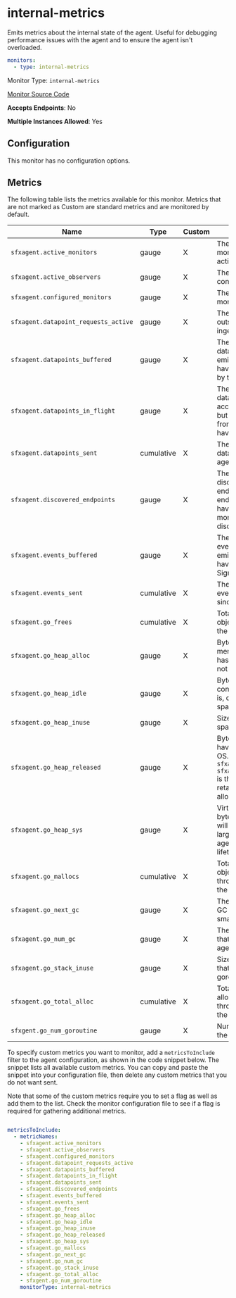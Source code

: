 <!--- GENERATED BY gomplate from scripts/docs/monitor-page.md.tmpl --->

# internal-metrics

 Emits metrics about the internal state of the
agent.  Useful for debugging performance issues with the agent and to ensure
the agent isn't overloaded.

```yaml
monitors:
  - type: internal-metrics
```


Monitor Type: `internal-metrics`

[Monitor Source Code](https://github.com/signalfx/signalfx-agent/tree/master/internal/monitors/internalmetrics)

**Accepts Endpoints**: No

**Multiple Instances Allowed**: Yes

## Configuration

This monitor has no configuration options.


## Metrics

The following table lists the metrics available for this monitor. Metrics that are not marked as Custom are standard metrics and are monitored by default.

| Name | Type | Custom | Description |
| ---  | ---  | ---    | ---         |
| `sfxagent.active_monitors` | gauge | X | The total number of monitor instances actively working |
| `sfxagent.active_observers` | gauge | X | The number of observers configured and running |
| `sfxagent.configured_monitors` | gauge | X | The total number of monitor configurations |
| `sfxagent.datapoint_requests_active` | gauge | X | The total number of outstanding requests to ingest currently active. |
| `sfxagent.datapoints_buffered` | gauge | X | The total number of datapoints that have been emitted by monitors but have yet to be processed by the writer |
| `sfxagent.datapoints_in_flight` | gauge | X | The total number of datapoints that have been accepted by the writer but still lack confirmation from ingest that they have been received. |
| `sfxagent.datapoints_sent` | cumulative | X | The total number of datapoints sent by the agent since it last started |
| `sfxagent.discovered_endpoints` | gauge | X | The number of discovered service endpoints.  This includes endpoints that do not have any matching monitor configuration discovery rule. |
| `sfxagent.events_buffered` | gauge | X | The total number of events that have been emitted by monitors but have yet to be sent to SignalFx |
| `sfxagent.events_sent` | cumulative | X | The total number of events sent by the agent since it last started |
| `sfxagent.go_frees` | cumulative | X | Total number of heap objects freed throughout the lifetime of the agent |
| `sfxagent.go_heap_alloc` | gauge | X | Bytes of live heap memory (memory that has been allocated but not freed) |
| `sfxagent.go_heap_idle` | gauge | X | Bytes of memory that consist of idle spans (that is, completely empty spans of memory) |
| `sfxagent.go_heap_inuse` | gauge | X | Size in bytes of in use spans |
| `sfxagent.go_heap_released` | gauge | X | Bytes of memory that have been returned to the OS.  This is quite often 0.  `sfxagent.go_heap_idle - sfxagent.go_heap_release` is the memory that Go is retaining for future heap allocations. |
| `sfxagent.go_heap_sys` | gauge | X | Virtual memory size in bytes of the agent.  This will generally reflect the largest heap size the agent has ever had in its lifetime. |
| `sfxagent.go_mallocs` | cumulative | X | Total number of heap objects allocated throughout the lifetime of the agent |
| `sfxagent.go_next_gc` | gauge | X | The target heap size -- GC tries to keep the heap smaller than this |
| `sfxagent.go_num_gc` | gauge | X | The number of GC cycles that have happened in the agent since it started |
| `sfxagent.go_stack_inuse` | gauge | X | Size in bytes of spans that have at least one goroutine stack in them |
| `sfxagent.go_total_alloc` | cumulative | X | Total number of bytes allocated to the heap throughout the lifetime of the agent |
| `sfxgent.go_num_goroutine` | gauge | X | Number of goroutines in the agent |


To specify custom metrics you want to monitor, add a `metricsToInclude` filter
to the agent configuration, as shown in the code snippet below. The snippet
lists all available custom metrics. You can copy and paste the snippet into
your configuration file, then delete any custom metrics that you do not want
sent.

Note that some of the custom metrics require you to set a flag as well as add
them to the list. Check the monitor configuration file to see if a flag is
required for gathering additional metrics.

```yaml

metricsToInclude:
  - metricNames:
    - sfxagent.active_monitors
    - sfxagent.active_observers
    - sfxagent.configured_monitors
    - sfxagent.datapoint_requests_active
    - sfxagent.datapoints_buffered
    - sfxagent.datapoints_in_flight
    - sfxagent.datapoints_sent
    - sfxagent.discovered_endpoints
    - sfxagent.events_buffered
    - sfxagent.events_sent
    - sfxagent.go_frees
    - sfxagent.go_heap_alloc
    - sfxagent.go_heap_idle
    - sfxagent.go_heap_inuse
    - sfxagent.go_heap_released
    - sfxagent.go_heap_sys
    - sfxagent.go_mallocs
    - sfxagent.go_next_gc
    - sfxagent.go_num_gc
    - sfxagent.go_stack_inuse
    - sfxagent.go_total_alloc
    - sfxgent.go_num_goroutine
    monitorType: internal-metrics
```





